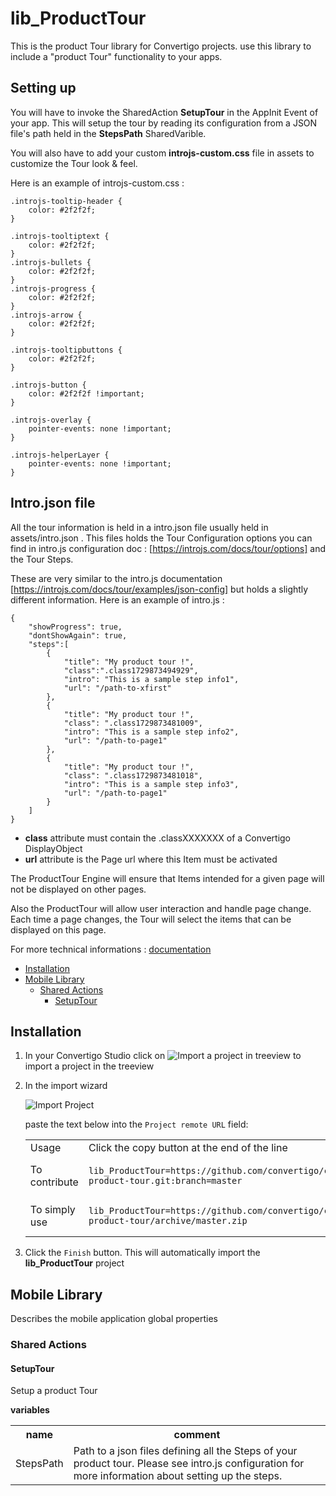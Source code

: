 


# lib_ProductTour

This is the product Tour library for Convertigo projects. use this library to include a "product Tour" functionality to your apps. 

## Setting up
You will have to invoke the SharedAction **SetupTour** in the AppInit Event of your app. This will setup the tour by reading its configuration from a JSON file's path held in the **StepsPath** SharedVarible.

You will also have to add your custom **introjs-custom.css** file in assets to customize the Tour look & feel.

Here is an example of introjs-custom.css :

```
.introjs-tooltip-header {
	color: #2f2f2f;
}

.introjs-tooltiptext {
	color: #2f2f2f;
}
.introjs-bullets {
	color: #2f2f2f;
}
.introjs-progress {
	color: #2f2f2f;
}
.introjs-arrow {
	color: #2f2f2f;
}

.introjs-tooltipbuttons {
	color: #2f2f2f;
}

.introjs-button {
	color: #2f2f2f !important;
}

.introjs-overlay {
	pointer-events: none !important;
}

.introjs-helperLayer {
	pointer-events: none !important;
}

```


## Intro.json file
All the tour information  is held in a intro.json file usually held in assets/intro.json . This files holds the Tour Configuration options you can find in intro.js configuration doc : [https://introjs.com/docs/tour/options] and the Tour Steps.

These are very similar to the intro.js documentation [https://introjs.com/docs/tour/examples/json-config] but holds a slightly different information. Here is an example of intro.js :

```
{
	"showProgress": true,
	"dontShowAgain": true,
	"steps":[
		{
			"title": "My product tour !",
			"class":".class1729873494929",
			"intro": "This is a sample step info1",
			"url": "/path-to-xfirst"
		},
		{
			"title": "My product tour !",
			"class": ".class1729873481009",
			"intro": "This is a sample step info2",
			"url": "/path-to-page1"
		},
		{
			"title": "My product tour !",
			"class": ".class1729873481018",
			"intro": "This is a sample step info3",
			"url": "/path-to-page1"
		}
	]
}
```
 * **class** attribute must contain the .classXXXXXXX of a Convertigo DisplayObject 
 * **url** attribute is the Page url where this Item must be activated
 
The ProductTour Engine will ensure that Items intended for a given page will not be displayed on other pages.

Also the ProductTour will allow user interaction and handle page change. Each time a page changes, the Tour will select the items that can be displayed on this page.


For more technical informations : [documentation](./project.md)

- [Installation](#installation)
- [Mobile Library](#mobile-library)
    - [Shared Actions](#shared-actions)
        - [SetupTour](#setuptour)


## Installation

1. In your Convertigo Studio click on ![](https://github.com/convertigo/convertigo/blob/develop/eclipse-plugin-studio/icons/studio/project_import.gif?raw=true "Import a project in treeview") to import a project in the treeview
2. In the import wizard

   ![](https://github.com/convertigo/convertigo/blob/develop/eclipse-plugin-studio/tomcat/webapps/convertigo/templates/ftl/project_import_wzd.png?raw=true "Import Project")
   
   paste the text below into the `Project remote URL` field:
   <table>
     <tr><td>Usage</td><td>Click the copy button at the end of the line</td></tr>
     <tr><td>To contribute</td><td>

     ```
     lib_ProductTour=https://github.com/convertigo/c8oprj-product-tour.git:branch=master
     ```
     </td></tr>
     <tr><td>To simply use</td><td>

     ```
     lib_ProductTour=https://github.com/convertigo/c8oprj-product-tour/archive/master.zip
     ```
     </td></tr>
    </table>
3. Click the `Finish` button. This will automatically import the __lib_ProductTour__ project


## Mobile Library

Describes the mobile application global properties

### Shared Actions

#### SetupTour

Setup a product Tour

**variables**

<table>
<tr>
<th>name</th><th>comment</th>
</tr>
<tr>
<td>StepsPath</td><td>Path to a json files  defining all the Steps of your product tour. Please see intro.js configuration for more information about setting up the steps.

</td>
</tr>
</table>



